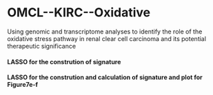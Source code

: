 # OMCL--KIRC--Oxidative
Using genomic and transcriptome analyses to identify the role of the oxidative stress pathway in renal clear cell carcinoma and its potential therapeutic significance
#### LASSO for the constrution of signature
#### LASSO for the constrution and calculation of signature and plot for Figure7e-f
